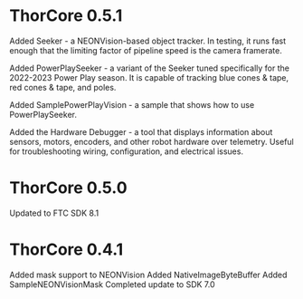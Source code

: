 # ThorCore 0.5.1

Added Seeker - a NEONVision-based object tracker. In testing, it runs fast enough that the limiting 
factor of pipeline speed is the camera framerate.

Added PowerPlaySeeker - a variant of the Seeker tuned specifically for the 2022-2023 Power Play season.
It is capable of tracking blue cones & tape, red cones & tape, and poles.

Added SamplePowerPlayVision - a sample that shows how to use PowerPlaySeeker.

Added the Hardware Debugger - a tool that displays information about sensors, motors, encoders, and
other robot hardware over telemetry. Useful for troubleshooting wiring, configuration, and electrical
issues.

# ThorCore 0.5.0

Updated to FTC SDK 8.1

# ThorCore 0.4.1

Added mask support to NEONVision
Added NativeImageByteBuffer
Added SampleNEONVisionMask
Completed update to SDK 7.0